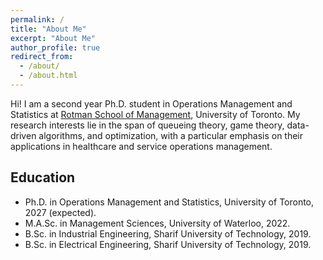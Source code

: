 ```yaml
---
permalink: /
title: "About Me"
excerpt: "About Me"
author_profile: true
redirect_from: 
  - /about/
  - /about.html
---
```



Hi! I am a second year Ph.D. student in Operations Management and Statistics at [Rotman School of Management](https://www.rotman.utoronto.ca/), University of Toronto. My research interests lie in the span of queueing theory, game theory, data-driven algorithms, and optimization, with a particular emphasis on their applications in healthcare and service operations management.

## Education
* Ph.D. in Operations Management and Statistics, University of Toronto, 2027 (expected).
* M.A.Sc. in Management Sciences, University of Waterloo, 2022.
* B.Sc. in Industrial Engineering, Sharif University of Technology, 2019.
* B.Sc. in Electrical Engineering, Sharif University of Technology, 2019.

